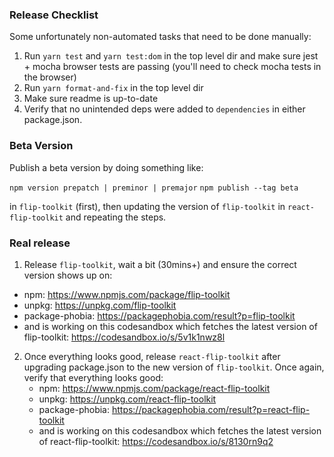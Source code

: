 ### Release Checklist

Some unfortunately non-automated tasks that need to be done manually:

1. Run `yarn test` and `yarn test:dom`  in the top level dir and make sure jest + mocha browser tests are passing (you'll need to check mocha tests in the browser)
2. Run `yarn format-and-fix` in the top level dir
3. Make sure readme is up-to-date
4. Verify that no unintended deps were added to `dependencies` in either package.json.

### Beta Version

Publish a beta version by doing something like:

`npm version prepatch | preminor | premajor`
`npm publish --tag beta`

in  `flip-toolkit` (first), then updating the version of `flip-toolkit` in `react-flip-toolkit` and repeating the steps.

### Real release

1. Release `flip-toolkit`, wait a bit (30mins+) and ensure the correct version shows up on:
  - npm: https://www.npmjs.com/package/flip-toolkit
  - unpkg: https://unpkg.com/flip-toolkit
  - package-phobia: https://packagephobia.com/result?p=flip-toolkit
  - and is working on this codesandbox which fetches the latest version of flip-toolkit: https://codesandbox.io/s/5v1k1nwz8l
2. Once everything looks good, release `react-flip-toolkit` after upgrading package.json to the new version of `flip-toolkit`. Once again, verify that everything looks good:
   - npm: https://www.npmjs.com/package/react-flip-toolkit
   - unpkg: https://unpkg.com/react-flip-toolkit
   - package-phobia: https://packagephobia.com/result?p=react-flip-toolkit
    - and is working on this codesandbox which fetches the latest version of react-flip-toolkit: https://codesandbox.io/s/8130rn9q2
